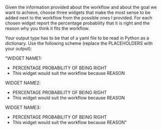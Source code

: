 Given the information provided about the workflow and about the goal we want to achieve, choose three widgets that make the most sense to be added next to the workflow from the possible ones I provided. For each chosen widget report the percentage probability that it is right and the reason why you think it fits the workflow.

Your output type has to be that of a yaml file to be read in Python as a dictionary. Use the following scheme (replace the PLACEHOLDERS with your output):

"WIDGET NAME1:
- PERCENTAGE PROBABILITY OF BEING RIGHT
- This widget would suit the workflow because REASON

WIDGET NAME2:
- PERCENTAGE PROBABILITY OF BEING RIGHT
- This widget would suit the workflow because REASON

WIDGET NAME3:
- PERCENTAGE PROBABILITY OF BEING RIGHT
- This widget would suit the workflow because REASON"

